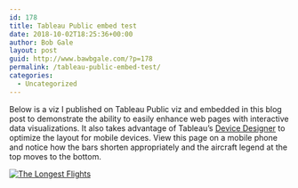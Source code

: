 ```yaml
---
id: 178
title: Tableau Public embed test
date: 2018-10-02T18:25:36+00:00
author: Bob Gale
layout: post
guid: http://www.bawbgale.com/?p=178
permalink: /tableau-public-embed-test/
categories:
  - Uncategorized
---
```

Below is a viz I published on Tableau Public viz and embedded in this blog post to demonstrate the ability to easily enhance web pages with interactive data visualizations. It also takes advantage of Tableau’s [Device Designer](https://www.tableau.com/about/blog/2016/6/device-designer-56018) to optimize the layout for mobile devices. View this page on a mobile phone and notice how the bars shorten appropriately and the aircraft legend at the top moves to the bottom.

<div class='tableauPlaceholder' id='viz1538504490862' style='position: relative'>
  <noscript>
    <a href='#'><img alt='The Longest Flights ' src='https://public.tableau.com/static/images/Lo/LongestFlights_0/TheLongestFlights/1_rss.png' style='border: none' /></a>
  </noscript>
</div>